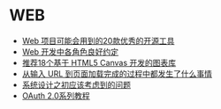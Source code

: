 WEB  
==========

- [Web 项目可能会用到的20款优秀的开源工具](http://www.cnblogs.com/lhb25/p/20-excellent-open-source-tools.html)  
- [Web 开发中各角色良好约定](http://jianshu.io/p/756c28bbc840)  
- [推荐18个基于 HTML5 Canvas 开发的图表库](http://www.cnblogs.com/lhb25/archive/2011/04/12/html5-canvas-graphing-solutions.html)  
- [从输入 URL 到页面加载完成的过程中都发生了什么事情](http://fex.baidu.com/blog/2014/05/what-happen/)  
- [系统设计之初应该考虑到的问题](http://iminto.duapp.com/design_five_first)  
- [OAuth 2.0系列教程](http://ifeve.com/oauth2-tutorial-all/)  